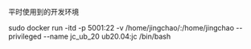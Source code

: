 平时使用到的开发环境

sudo docker run -itd  -p 5001:22 -v /home/jingchao/:/home/jingchao --privileged  --name jc_ub_20 ub20.04:jc  /bin/bash
